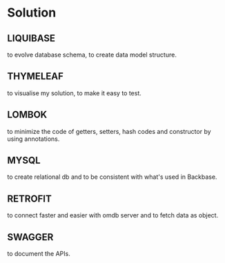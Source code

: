 # Solution

## LIQUIBASE
to evolve database schema, to create data model structure.

## THYMELEAF
to visualise my solution, to make it easy to test.

## LOMBOK
to minimize the code of getters, setters, hash codes and constructor by using annotations.

## MYSQL
to create relational db and to be consistent with what's used in Backbase.

## RETROFIT 
to connect faster and easier with omdb server and to fetch data as object.

## SWAGGER 
to document the APIs.
